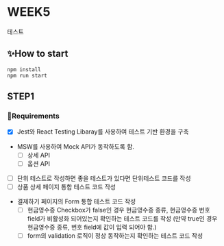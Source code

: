 # WEEK5

테스트

## ✨How to start

```
npm install
npm run start
```

## STEP1

### 📜Requirements

- [x] Jest와 React Testing Libaray를 사용하여 테스트 기반 환경을 구축
- MSW를 사용하여 Mock API가 동작하도록 함.
  - [ ] 상세 API
  - [ ] 옵션 API
- [ ] 단위 테스트로 작성하면 좋을 테스트가 있다면 단위테스트 코드를 작성
- [ ] 상품 상세 페이지 통합 테스트 코드 작성
- 결제하기 페이지의 Form 통합 테스트 코드 작성
  - [ ] 현금영수증 Checkbox가 false인 경우 현금영수증 종류, 현금영수증 번호 field가 비활성화 되어있는지 확인하는 테스트 코드를 작성 (만약 true인 경우 현금영수증 종류, 번호 field에 값이 입력 되어야 함.)
  - [ ] form의 validation 로직이 정상 동작하는지 확인하는 테스트 코드 작성

